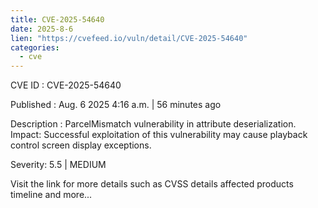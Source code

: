 ```yaml
--- 
title: CVE-2025-54640
date: 2025-8-6
lien: "https://cvefeed.io/vuln/detail/CVE-2025-54640"
categories:
  - cve
---
```


CVE ID : CVE-2025-54640

Published :  Aug. 6
2025
4:16 a.m. | 56 minutes ago

Description : ParcelMismatch vulnerability in attribute deserialization.
Impact: Successful exploitation of this vulnerability may cause playback control screen display exceptions.

Severity: 5.5 | MEDIUM

Visit the link for more details
such as CVSS details
affected products
timeline
and more...
